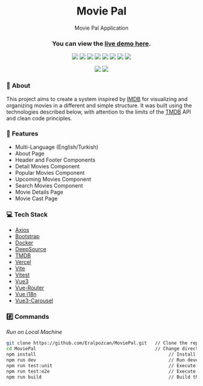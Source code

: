 <h1 align="center">Movie Pal</h1>

<p align="center"> Movie Pal Application </p>
<h3 align="center">You can view the <a href="https://moviepal.vercel.app/"> live demo here</a>.</h3>

<div align="center">
<img src="https://img.shields.io/badge/vuejs-%2335495e.svg?style=for-the-badge&logo=vuedotjs&logoColor=%234FC08D"></img>
<img src="https://img.shields.io/badge/Vite-646CFF?style=for-the-badge&logo=vite&logoColor=FFD62E"></img>
<img src="https://img.shields.io/badge/Bootstrap-563D7C?style=for-the-badge&logo=bootstrap&logoColor=white"></img>
<img src="https://img.shields.io/badge/Sentry-black?style=for-the-badge&logo=Sentry&logoColor=#362D59"></img>
<img src="https://img.shields.io/badge/Vitest-6E9F18?style=for-the-badge&logo=vitest&logoColor=FCC72C"></img>
<img src="https://img.shields.io/badge/axios-5B4FED?style=for-the-badge&logo=axios&logoColor=white"></img>
<img src="https://img.shields.io/badge/TMDB-000000?style=for-the-badge&logo=themoviedatabase&logoColor=2CBBD0"></img>
<img src="https://img.shields.io/badge/Vercel-000000?style=for-the-badge&logo=vercel&logoColor=white"></img>


<img src="https://app.deepsource.com/gh/Eralpozcan/MoviePal.svg/?label=active+issues&show_trend=true&token=rM-0V8VXS2Oebuic8Q3ZWw2t)](https://app.deepsource.com/gh/Eralpozcan/MoviePal/?ref=repository-badge"></img>
<img src="https://app.deepsource.com/gh/Eralpozcan/MoviePal.svg/?label=resolved+issues&show_trend=true&token=rM-0V8VXS2Oebuic8Q3ZWw2t)](https://app.deepsource.com/gh/Eralpozcan/MoviePal/?ref=repository-badge"></img>

</div>


### 📔 **About**

This project aims to create a system inspired by [IMDB](https://www.imdb.com) for visualizing and organizing movies in a different and simple structure. It was built using the technologies described below, with attention to the limits of the [TMDB](https://www.themoviedb.org/) API and clean code principles.


### 📜 **Features**
- Multi-Language (English/Turkish)
- About Page
- Header and Footer Components
- Detail Movies Component
- Popular Movies Component
- Upcoming Movies Component
- Search Movies Component
- Movie Details Page
- Movie Cast Page


### 💻 **Tech Stack**

- [Axios](https://axios-http.com/)
- [Bootstrap](https://getbootstrap.com/)
- [Docker](https://www.docker.com/)
- [DeepSource](https://deepsource.io/)
- [TMDB](https://www.themoviedb.org/)
- [Vercel](https://vercel.com/)
- [Vite](https://vitejs.dev/)
- [Vitest](https://vitest.dev/)
- [Vue3](https://vuejs.org/)
- [Vue-Router](https://router.vuejs.org/)
- [Vue i18n](https://vue-i18n.intlify.dev/)
- [Vue3-Carousel](https://ismail9k.github.io/vue3-carousel/)


### #️⃣ **Commands**

_Run on Local Machine_

```sh
git clone https://github.com/Eralpozcan/MoviePal.git   // Clone the repository.
cd MoviePal                                            // Change directory.
npm install                                                 // Install dependencies.
npm run dev                                                 // Run development mode.
npm run test:unit                                           // Execute unit tests.
npm run test:e2e                                            // Execute end-to-end tests.
npm run build                                               // Build the project.
```


